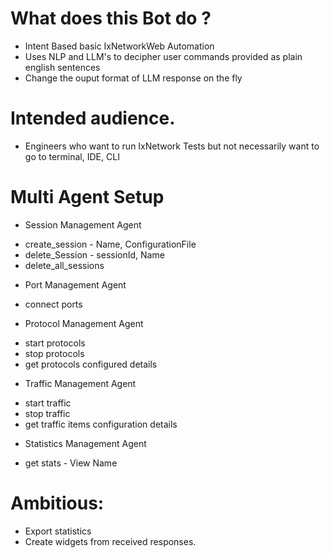 # What does this Bot do ?
- Intent Based basic IxNetworkWeb Automation
- Uses NLP and LLM's to decipher user commands provided as plain english sentences
- Change the ouput format of LLM response on the fly

# Intended audience.
- Engineers who want to run IxNetwork Tests but not necessarily want to go to terminal, IDE, CLI


# Multi Agent Setup

- Session Management Agent

* create_session - Name, ConfigurationFile
* delete_Session - sessionId, Name
* delete_all_sessions

- Port Management Agent
* connect ports 

- Protocol Management Agent
* start protocols
* stop protocols
* get protocols configured details

- Traffic Management Agent
* start traffic
* stop traffic
* get traffic items configuration details


- Statistics Management Agent
* get stats - View Name

# Ambitious:
- Export statistics
- Create widgets from received responses.






